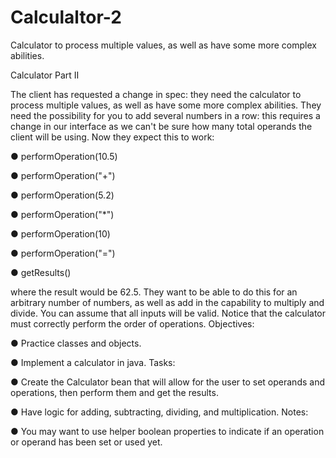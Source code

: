 # Calculaltor-2
Calculator to process multiple values, as well as have some more complex abilities.


Calculator Part II

The client has requested a change in spec: they need the calculator to process multiple values, as well as have some more complex abilities. They need the possibility for you to add several numbers in a row: this requires a change in our interface as we can't be sure how many total operands the client will be using. Now they expect this to work:

● performOperation(10.5)

● performOperation("+")

● performOperation(5.2)

● performOperation("*")

● performOperation(10)

● performOperation("=")

● getResults()

where the result would be 62.5. They want to be able to do this for an arbitrary number of numbers, as well as add in the capability to multiply and divide. You can assume that all inputs will be valid. Notice that the calculator must correctly perform the order of operations.
Objectives:

● Practice classes and objects.

● Implement a calculator in java.
Tasks:

● Create the Calculator bean that will allow for the user to set operands and operations, then perform them and get the results.

● Have logic for adding, subtracting, dividing, and multiplication.
Notes:

● You may want to use helper boolean properties to indicate if an operation or operand has been set or used yet.
